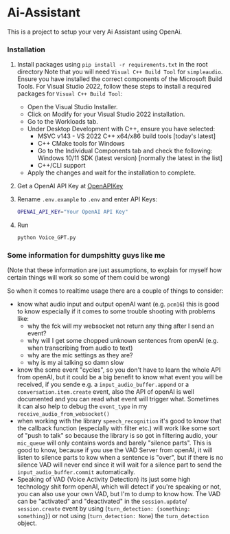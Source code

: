 # Ai-Assistant

This is a project to setup your very Ai Assistant using OpenAi.

### Installation

1. Install packages using `pip install -r requirements.txt` in the root directory
   Note that you will need `Visual C++ Build Tool` for `simpleaudio`. Ensure you have installed the correct components of the Microsoft Build Tools.
   For Visual Studio 2022, follow these steps to install a required packages for `Visual C++ Build Tool`:

    - Open the Visual Studio Installer.
    - Click on Modify for your Visual Studio 2022 installation.
    - Go to the Workloads tab.
    - Under Desktop Development with C++, ensure you have selected:
        - MSVC v143 - VS 2022 C++ x64/x86 build tools [today's latest]
        - C++ CMake tools for Windows
        - Go to the Individual Components tab and check the following: Windows 10/11 SDK (latest version) [normally the latest in the list]
        - C++/CLI support
    - Apply the changes and wait for the installation to complete.

2. Get a OpenAI API Key at [OpenAPIKey](https://openai.com/api/)
3. Rename `.env.example` to `.env` and enter API Keys:

    ```sh
    OPENAI_API_KEY="Your OpenAI API Key"
    ```

4. Run

    ```sh
    python Voice_GPT.py
    ```

### Some information for dumpshitty guys like me

(Note that these information are just assumptions, to explain for myself how certain things will work
so some of them could be wrong)

So when it comes to realtime usage there are a couple of things to consider:

-   know what audio input and output openAI want (e.g. `pcm16`)
    this is good to know especially if it comes to some trouble shooting with problems like:
    -   why the fck will my websocket not return any thing after I send an event?
    -   why will I get some chopped unknown sentences from openAI (e.g. when transcribing from audio to text)
    -   why are the mic settings as they are?
    -   why is my ai talking so damn slow
-   know the some event "cycles",
    so you don't have to learn the whole API from openAI, but it could be a big benefit to know what event
    you will be received, if you sende e.g. a `input_audio_buffer.append` or a `conversation.item.create`
    event, also the API of openAI is well documented and you can read what event will trigger what. Sometimes
    it can also help to debug the `event_type` in my `receive_audio_from_websocket()`
-   when working with the library `speech_recognition` it's good to know that the callback function
    (especially with filter etc.) will work like some sort of "push to talk" so because
    the library is so got in filtering audio, your `mic_queue` will only contains words and barely "silence parts".
    This is good to know, because if you use the VAD Server from openAI, it will listen to silence parts to kow
    when a sentence is "over", but if there is no silence VAD will never end since it will wait for a silence part
    to send the `input_audio_buffer.commit` automatically.
-   Speaking of VAD (Voice Activity Detection) its just some high technology shit form openAI, which will detect
    if you're speaking or not, you can also use your own VAD, but I'm to dump to know how. The VAD can be
    "activated" and "deactivated" in the `session.update`/ `session.create` event by using
    (`turn_detection: {something: something}`) or not using (`turn_detection: None`) the `turn_detection` object.
